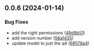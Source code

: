 ## 0.0.6 (2024-01-14)


### Bug Fixes

* add the right permissions ([49d9b51](https://github.com/nikolicjakov/airenamer/commit/49d9b519db6bcdb4776585b661ea1114a6a2e4aa))
* add version number ([56a1435](https://github.com/nikolicjakov/airenamer/commit/56a143525fc0fb8aa00394f25539fac5db7d406d))
* update model to just the q4 ([68576a4](https://github.com/nikolicjakov/airenamer/commit/68576a401113e1d293e2da54195ec60dada20d2f))



